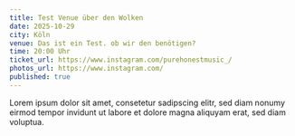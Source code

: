 ```yaml
---
title: Test Venue über den Wolken
date: 2025-10-29
city: Köln
venue: Das ist ein Test. ob wir den benötigen?
time: 20:00 Uhr
ticket_url: https://www.instagram.com/purehonestmusic_/
photos_url: https://www.instagram.com/
published: true
---
```


Lorem ipsum dolor sit amet, consetetur sadipscing elitr, sed diam nonumy eirmod tempor invidunt ut labore et dolore magna aliquyam erat, sed diam voluptua. 